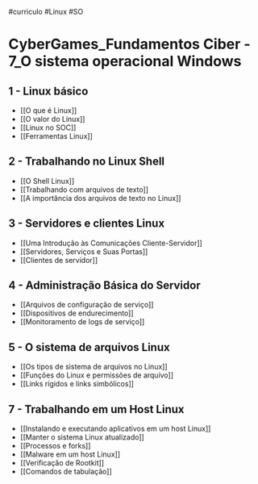 #curriculo #Linux #SO

# CyberGames_Fundamentos Ciber - 7_O sistema operacional Windows

## 1 - Linux básico

- [[O que é Linux]]
- [[O valor do Linux]]
- [[Linux no SOC]]
- [[Ferramentas Linux]]

## 2 - Trabalhando no Linux Shell

- [[O Shell Linux]]
- [[Trabalhando com arquivos de texto]]
- [[A importância dos arquivos de texto no Linux]]

## 3 - Servidores e clientes Linux

- [[Uma Introdução às Comunicações Cliente-Servidor]]
- [[Servidores, Serviços e Suas Portas]]
- [[Clientes de servidor]]

## 4 - Administração Básica do Servidor

- [[Arquivos de configuração de serviço]]
- [[Dispositivos de endurecimento]]
- [[Monitoramento de logs de serviço]]

## 5 - O sistema de arquivos Linux

- [[Os tipos de sistema de arquivos no Linux]]
- [[Funções do Linux e permissões de arquivo]]
- [[Links rígidos e links simbólicos]]

## 7 - Trabalhando em um Host Linux

- [[Instalando e executando aplicativos em um host Linux]]
- [[Manter o sistema Linux atualizado]]
- [[Processos e forks]]
- [[Malware em um host Linux]]
- [[Verificação de Rootkit]]
- [[Comandos de tabulação]]













